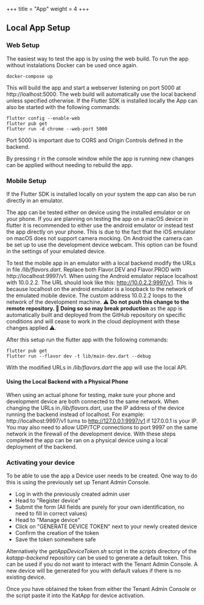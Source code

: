 +++
title = "App"
weight = 4
+++

## Local App Setup

### Web Setup

The easiest way to test the app is by using the web build. To run the app without instalations Docker can be used once again.

```
docker-compose up
```

This will build the app and start a webserver listening on port 5000 at http://loalhost:5000. The web build will automatically use the local backend unless specified otherwise. If the Flutter SDK is installed locally the App can also be started with the following commands:

```
flutter config --enable-web
flutter pub get
flutter run -d chrome --web-port 5000
```

Port 5000 is important due to CORS and Origin Controls defined in the backend.

By pressing r in the console window while the app is running new changes can be applied without needing to rebuild the app.

### Mobile Setup

If the Flutter SDK is installed locally on your system the app can also be run directly in an emulator.

The app can be tested either on device using the installed emulator or on your phone. If you are planning on testing the app on a macOS device in flutter it is recommended to either use the android emulator or instead test the app directly on your phone. This is due to the fact that the iOS emulator on macOS does not support camera mocking. On Android the camera can be set up to use the development device webcam. This option can be found in the settings of your emulated device.

To test the mobile app in an emulator with a local backend modify the URLs in file */lib/flavors.dart*. Replace both Flavor.DEV and Flavor.PROD with http://localhost:9997/v1. When using the Android emulator replace localhost with 10.0.2.2. The URL should look like this: http://10.0.2.2:9997/v1. This is because localhost on the android emulator is a loopback to the network of the emulated mobile device. The custom address 10.0.2.2 loops to the network of the development machine. ⚠️ **Do not push this change to the remote repository. 🔴 Doing so so may break production** as the app is automatically built and deployed from the GitHub repository on specific conditions and will cease to work in the cloud deployment with these changes applied ⚠️.

After this setup run the flutter app with the following commands:

```
flutter pub get
flutter run --flavor dev -t lib/main-dev.dart --debug
```

With the modified URLs in */lib/flavors.dart* the app will use the local API.

#### Using the Local Backend with a Physical Phone

When using an actual phone for testing, make sure your phone and development device are both connected to the same network. When changing the URLs in */lib/flavors.dart*, use the IP address of the device running the backend instead of localhost. For example: http://localhost:9997/v1 turns to http://127.0.0.1:9997/v1 if 127.0.0.1 is your IP. You may also need to allow UDP/TCP connections to port 9997 on the same network in the firewall of the development device. With these steps completed the app can be ran on a physical device using a local deployment of the backend.

### Activating your device

To be able to use the app a Device user needs to be created. One way to do this is using the previously set up Tenant Admin Console.

* Log in with the previously created admin user
* Head to "Register device"
* Submit the form (All fields are purely for your own identification, no need to fill in correct values)
* Head to "Manage device"
* Click on "GENERATE DEVICE TOKEN" next to your newly created device
* Confirm the creation of the token
* Save the token somewhere safe

Alternatively the *getAppDeviceToken.sh* script in the *scripts* directory of the *katapp-backend* repository can be used to generate a default token. This can be used if you do not want to interact with the Tenant Admin Console. A new device will be generated for you with default values if there is no existing device.

Once you have obtained the token from either the Tenant Admin Console or the script paste it into the KatApp for device activation.